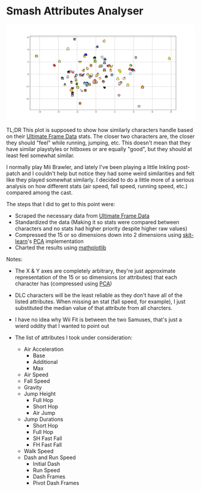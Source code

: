 # Smash Attributes Analyser

![](plot.png)

TL;DR This plot is supposed to show how similarly characters handle based on their [Ultimate Frame Data](https://ultimateframedata.com/stats) stats. The closer two characters are, the closer they should "feel" while running, jumping, etc. This doesn't mean that they have similar playstyles or hitboxes or are equally "good", but they should at least feel somewhat similar.

I normally play Mii Brawler, and lately I've been playing a little Inkling post-patch and I couldn't help but notice they had some weird similarities and felt like they played somewhat similarly. I decided to do a little more of a serious analysis on how different stats (air speed, fall speed, running speed, etc.) compared among the cast.

The steps that I did to get to this point were:
- Scraped the necessary data from [Ultimate Frame Data](https://ultimateframedata.com/stats)
- Standardized the data (Making it so stats were compared between characters and no stats had higher priority despite higher raw values)
- Compressed the 15 or so dimensions down into 2 dimensions using [skit-learn](https://scikit-learn.org/stable/)'s [PCA](https://en.wikipedia.org/wiki/Principal_component_analysis) implementation
- Charted the results using [mathplotlib](https://matplotlib.org/)

Notes:
- The X & Y axes are completely arbitrary, they're just approximate representation of the 15 or so dimensions (or attributes) that each character has (compressed using [PCA](https://en.wikipedia.org/wiki/Principal_component_analysis))

- DLC characters will be the least reliable as they don't have all of the listed attributes. When missing an stat (fall speed, for example), I just substituted the median value of that attribute from all charcters. 

- I have no idea why Wii Fit is between the two Samuses, that's just a wierd oddity that I wanted to point out

- The list of attributes I took under consideration:
  - Air Acceleration
    - Base 
    - Additional
    - Max
  - Air Speed
  - Fall Speed
  - Gravity
  - Jump Height
    - Full Hop
    - Short Hop
    - Air Jump
  - Jump Durations
    - Short Hop
    - Full Hop
    - SH Fast Fall
    - FH Fast Fall
  - Walk Speed
  - Dash and Run Speed
    - Initial Dash
    - Run Speed
    - Dash Frames
    - Pivot Dash Frames